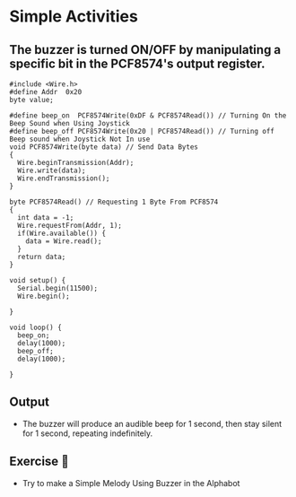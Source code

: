 # Simple Activities

## The buzzer is turned ON/OFF by manipulating a specific bit in the PCF8574's output register.


```
#include <Wire.h>
#define Addr  0x20
byte value;

#define beep_on  PCF8574Write(0xDF & PCF8574Read()) // Turning On the Beep Sound when Using Joystick
#define beep_off PCF8574Write(0x20 | PCF8574Read()) // Turning off Beep sound when Joystick Not In use
void PCF8574Write(byte data) // Send Data Bytes 
{
  Wire.beginTransmission(Addr);
  Wire.write(data);
  Wire.endTransmission(); 
}

byte PCF8574Read() // Requesting 1 Byte From PCF8574
{
  int data = -1;
  Wire.requestFrom(Addr, 1);
  if(Wire.available()) {
    data = Wire.read();
  }
  return data;
}

void setup() {
  Serial.begin(11500);
  Wire.begin();

}

void loop() {
  beep_on;
  delay(1000);
  beep_off;
  delay(1000);

}

```
## Output

<ul>
<li>The buzzer will produce an audible beep for 1 second, then stay silent for 1 second, repeating indefinitely. </li>
</ul>


## Exercise 🤖

<ul>
<li>Try to make a Simple Melody Using Buzzer in the Alphabot</li>

</ul>